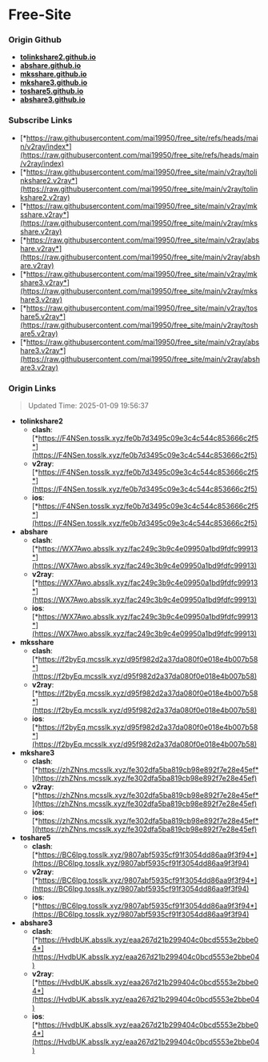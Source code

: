 # Free-Site

### Origin Github

- [**tolinkshare2.github.io**](https://github.com/tolinkshare2/tolinkshare2.github.io)
- [**abshare.github.io**](https://github.com/abshare/abshare.github.io)
- [**mksshare.github.io**](https://github.com/mksshare/mksshare.github.io)
- [**mkshare3.github.io**](https://github.com/mkshare3/mkshare3.github.io)
- [**toshare5.github.io**](https://github.com/toshare5/toshare5.github.io)
- [**abshare3.github.io**](https://github.com/abshare3/abshare3.github.io)

### Subscribe Links

- [*https://raw.githubusercontent.com/mai19950/free_site/refs/heads/main/v2ray/index*](https://raw.githubusercontent.com/mai19950/free_site/refs/heads/main/v2ray/index)
- [*https://raw.githubusercontent.com/mai19950/free_site/main/v2ray/tolinkshare2.v2ray*](https://raw.githubusercontent.com/mai19950/free_site/main/v2ray/tolinkshare2.v2ray)
- [*https://raw.githubusercontent.com/mai19950/free_site/main/v2ray/mksshare.v2ray*](https://raw.githubusercontent.com/mai19950/free_site/main/v2ray/mksshare.v2ray)
- [*https://raw.githubusercontent.com/mai19950/free_site/main/v2ray/abshare.v2ray*](https://raw.githubusercontent.com/mai19950/free_site/main/v2ray/abshare.v2ray)
- [*https://raw.githubusercontent.com/mai19950/free_site/main/v2ray/mkshare3.v2ray*](https://raw.githubusercontent.com/mai19950/free_site/main/v2ray/mkshare3.v2ray)
- [*https://raw.githubusercontent.com/mai19950/free_site/main/v2ray/toshare5.v2ray*](https://raw.githubusercontent.com/mai19950/free_site/main/v2ray/toshare5.v2ray)
- [*https://raw.githubusercontent.com/mai19950/free_site/main/v2ray/abshare3.v2ray*](https://raw.githubusercontent.com/mai19950/free_site/main/v2ray/abshare3.v2ray)

### Origin Links

> Updated Time: 2025-01-09 19:56:37

- **tolinkshare2**
  - **clash**: [*https://F4NSen.tosslk.xyz/fe0b7d3495c09e3c4c544c853666c2f5*](https://F4NSen.tosslk.xyz/fe0b7d3495c09e3c4c544c853666c2f5)
  - **v2ray**: [*https://F4NSen.tosslk.xyz/fe0b7d3495c09e3c4c544c853666c2f5*](https://F4NSen.tosslk.xyz/fe0b7d3495c09e3c4c544c853666c2f5)
  - **ios**: [*https://F4NSen.tosslk.xyz/fe0b7d3495c09e3c4c544c853666c2f5*](https://F4NSen.tosslk.xyz/fe0b7d3495c09e3c4c544c853666c2f5)
- **abshare**
  - **clash**: [*https://WX7Awo.absslk.xyz/fac249c3b9c4e09950a1bd9fdfc99913*](https://WX7Awo.absslk.xyz/fac249c3b9c4e09950a1bd9fdfc99913)
  - **v2ray**: [*https://WX7Awo.absslk.xyz/fac249c3b9c4e09950a1bd9fdfc99913*](https://WX7Awo.absslk.xyz/fac249c3b9c4e09950a1bd9fdfc99913)
  - **ios**: [*https://WX7Awo.absslk.xyz/fac249c3b9c4e09950a1bd9fdfc99913*](https://WX7Awo.absslk.xyz/fac249c3b9c4e09950a1bd9fdfc99913)
- **mksshare**
  - **clash**: [*https://f2byEq.mcsslk.xyz/d95f982d2a37da080f0e018e4b007b58*](https://f2byEq.mcsslk.xyz/d95f982d2a37da080f0e018e4b007b58)
  - **v2ray**: [*https://f2byEq.mcsslk.xyz/d95f982d2a37da080f0e018e4b007b58*](https://f2byEq.mcsslk.xyz/d95f982d2a37da080f0e018e4b007b58)
  - **ios**: [*https://f2byEq.mcsslk.xyz/d95f982d2a37da080f0e018e4b007b58*](https://f2byEq.mcsslk.xyz/d95f982d2a37da080f0e018e4b007b58)
- **mkshare3**
  - **clash**: [*https://zhZNns.mcsslk.xyz/fe302dfa5ba819cb98e892f7e28e45ef*](https://zhZNns.mcsslk.xyz/fe302dfa5ba819cb98e892f7e28e45ef)
  - **v2ray**: [*https://zhZNns.mcsslk.xyz/fe302dfa5ba819cb98e892f7e28e45ef*](https://zhZNns.mcsslk.xyz/fe302dfa5ba819cb98e892f7e28e45ef)
  - **ios**: [*https://zhZNns.mcsslk.xyz/fe302dfa5ba819cb98e892f7e28e45ef*](https://zhZNns.mcsslk.xyz/fe302dfa5ba819cb98e892f7e28e45ef)
- **toshare5**
  - **clash**: [*https://BC6Ipg.tosslk.xyz/9807abf5935cf91f3054dd86aa9f3f94*](https://BC6Ipg.tosslk.xyz/9807abf5935cf91f3054dd86aa9f3f94)
  - **v2ray**: [*https://BC6Ipg.tosslk.xyz/9807abf5935cf91f3054dd86aa9f3f94*](https://BC6Ipg.tosslk.xyz/9807abf5935cf91f3054dd86aa9f3f94)
  - **ios**: [*https://BC6Ipg.tosslk.xyz/9807abf5935cf91f3054dd86aa9f3f94*](https://BC6Ipg.tosslk.xyz/9807abf5935cf91f3054dd86aa9f3f94)
- **abshare3**
  - **clash**: [*https://HvdbUK.absslk.xyz/eaa267d21b299404c0bcd5553e2bbe04*](https://HvdbUK.absslk.xyz/eaa267d21b299404c0bcd5553e2bbe04)
  - **v2ray**: [*https://HvdbUK.absslk.xyz/eaa267d21b299404c0bcd5553e2bbe04*](https://HvdbUK.absslk.xyz/eaa267d21b299404c0bcd5553e2bbe04)
  - **ios**: [*https://HvdbUK.absslk.xyz/eaa267d21b299404c0bcd5553e2bbe04*](https://HvdbUK.absslk.xyz/eaa267d21b299404c0bcd5553e2bbe04)
